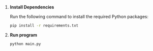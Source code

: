 1. **Install Dependencies**

   Run the following command to install the required Python packages:

   ```bash
   pip install -r requirements.txt
   
2. **Run program**
    ```python
   python main.py